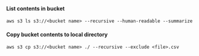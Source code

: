 #### List contents in bucket
```
aws s3 ls s3://<bucket name> --recursive --human-readable --summarize
```

#### Copy bucket contents to local directory
```
aws s3 cp s3://<bucket name> ./ --recursive --exclude <file>.csv
```

